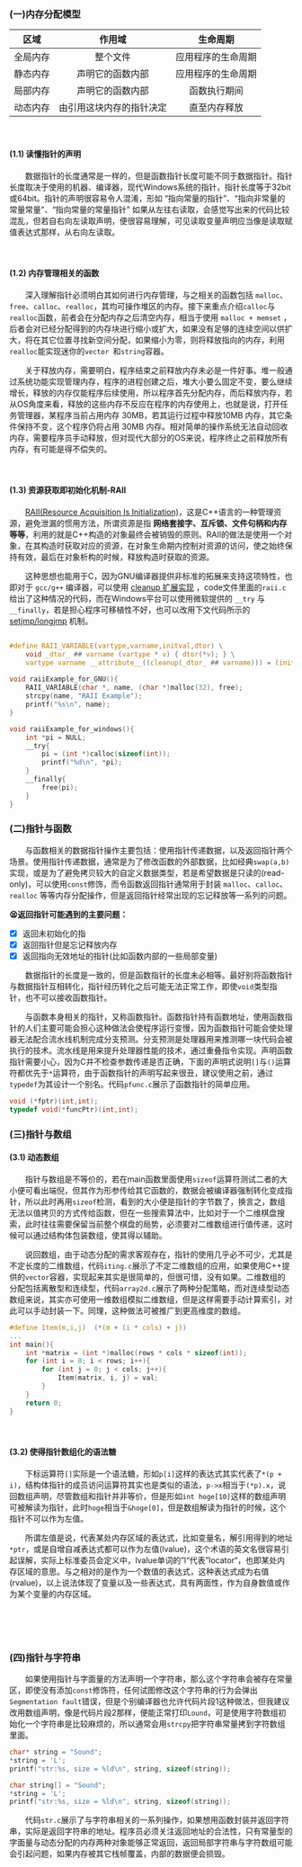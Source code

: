 ### (一)内存分配模型

|   区域   |          作用域          |      生命周期      |
| :------: | :----------------------: | :----------------: |
| 全局内存 |         整个文件         | 应用程序的生命周期 |
| 静态内存 |     声明它的函数内部     | 应用程序的生命周期 |
| 局部内存 |     声明它的函数内部     |    函数执行期间    |
| 动态内存 | 由引用这块内存的指针决定 |    直至内存释放    |

　

#### **(1.1) 读懂指针的声明**

　　数据指针的长度通常是一样的，但是函数指针长度可能不同于数据指针。指针长度取决于使用的机器、编译器，现代Windows系统的指针，指针长度等于32bit或64bit。指针的声明很容易令人混淆，形如 “指向常量的指针”、“指向非常量的常量常量”、“指向常量的常量指针” 如果从左往右读取，会感觉写出来的代码比较混乱，但若自右向左读取声明，便很容易理解，可见读取变量声明应当像是读取赋值表达式那样，从右向左读取。

　

####  **(1.2) 内存管理相关的函数**

　　深入理解指针必须明白其如何进行内存管理，与之相关的函数包括 `malloc`、`free`、`calloc`、`realloc`，其均可操作堆区的内存。接下来重点介绍`calloc`与`realloc`函数，前者会在分配内存之后清空内存，相当于使用 `malloc + memset` ，后者会对已经分配得到的内存块进行缩小或扩大，如果没有足够的连续空间以供扩大，将在其它位置寻找新空间分配，如果缩小为零，则将释放指向的内存，利用`realloc`能实现迷你的`vector `和`string`容器。

　　关于释放内存，需要明白，程序结束之前释放内存未必是一件好事。堆一般通过系统功能实现管理内存，程序的进程创建之后，堆大小要么固定不变，要么继续增长，释放的内存仅能程序后续使用，所以程序首先分配内存，而后释放内存，若从OS角度来看，释放的这些内存不反应在程序的内存使用上，也就是说，打开任务管理器，某程序当前占用内存 30MB，若其运行过程中释放10MB 内存，其它条件保持不变，这个程序仍将占用 30MB 内存。相对简单的操作系统无法自动回收内存，需要程序员手动释放，但对现代大部分的OS来说，程序终止之前释放所有内存，有可能是得不偿失的。

　

####  **(1.3) 资源获取即初始化机制-RAII**

　　[RAII(Resource Acquisition Is Initialization)](https://zh.wikipedia.org/wiki/RAII)，这是C++语言的一种管理资源，避免泄漏的惯用方法，所谓资源是指 **网络套接字、互斥锁、文件句柄和内存等等**，利用的就是C++构造的对象最终会被销毁的原则。RAII的做法是使用一个对象，在其构造时获取对应的资源，在对象生命期内控制对资源的访问，使之始终保持有效，最后在对象析构的时候，释放构造时获取的资源。

　　这种思想也能用于C，因为GNU编译器提供非标准的拓展来支持这项特性，也即对于 `gcc/g++` 编译器，可以使用 [cleanup 扩展实现](http://en.wikipedia.org/wiki/Resource_Acquisition_Is_Initialization#GCC_extensions_for_C) ，code文件里面的`raii.c`给出了这种情况的代码，而在Windows平台可以使用微软提供的 `__try` 与 `__finally`，若是担心程序可移植性不好，也可以改用下文代码所示的 [setjmp/longjmp](https://www.cnblogs.com/hazir/p/c_setjmp_longjmp.html) 机制。

```c

#define RAII_VARIABLE(vartype,varname,initval,dtor) \
    void _dtor_ ## varname (vartype * v) { dtor(*v); } \
    vartype varname __attribute__((cleanup(_dtor_ ## varname))) = (initval)
 
void raiiExample_for_GNU(){
    RAII_VARIABLE(char *, name, (char *)malloc(32), free);
    strcpy(name, "RAII Example");
    printf("%s\n", name);
}
```

```c
void raiiExample_for_windows(){
    int *pi = NULL;
    __try{
        pi = (int *)calloc(sizeof(int));
        printf("%d\n", *pi);
    }
    __finally{
        free(pi);
    }
}
```



### (二)指针与函数

　　与函数相关的数据指针操作主要包括：使用指针传递数据，以及返回指针两个场景。使用指针传递数据，通常是为了修改函数的外部数据，比如经典`swap(a,b)`实现，或是为了避免拷贝较大的自定义数据类型，若是希望数据是只读的(read-only)，可以使用`const`修饰，而令函数返回指针通常用于封装 `malloc`、`calloc`、`realloc` 等等内存分配操作，但是返回指针经常出现的忘记释放等一系列的问题。

**:tired_face:返回指针可能遇到的主要问题：**

- [x] 返回未初始化的指
- [x] 返回指针但是忘记释放内存
- [x] 返回指向无效地址的指针(比如函数内部的一些局部变量)

　　数据指针的长度是一致的，但是函数指针的长度未必相等。最好别将函数指针与数据指针互相转化，指针经历转化之后可能无法正常工作，即使`void`类型指针，也不可以接收函数指针。

　　与函数本身相关的指针，又称函数指针。函数指针持有函数地址，使用函数指针的人们主要可能会担心这种做法会使程序运行变慢，因为函数指针可能会使处理器无法配合流水线机制完成分支预测。分支预测是处理器用来推测哪一块代码会被执行的技术。流水线是用来提升处理器性能的技术，通过重叠指令实现。声明函数指针需要小心，因为C并不检查参数传递是否正确，下面的声明式说明`[]`与`()`运算符都优先于`*`运算符，由于函数指针的声明写起来很丑，建议使用之前，通过`typedef`为其设计一个别名。代码`pfunc.c`展示了函数指针的简单应用。

```c
void (*fptr)(int,int);
typedef void(*funcPtr)(int,int);
```





### (三)指针与数组

#### (3.1) 动态数组

　　指针与数组是不等价的，若在main函数里面使用`sizeof`运算符测试二者的大小便可看出端倪，但其作为形参传给其它函数的，数据会被编译器强制转化变成指针，所以此时再用`sizeof`检测，看到的大小便是指针的字节数了，换言之，数组无法以值拷贝的方式传给函数，但在一些搜索算法中，比如对于一个二维棋盘搜索，此时往往需要保留当前整个棋盘的局势，必须要对二维数组进行值传递，这时候可以通过结构体包装数组，使其得以辅助。

　　说回数组，由于动态分配的需求客观存在，指针的使用几乎必不可少，尤其是不定长度的二维数组，代码`iting.c`展示了不定二维数组的应用，如果使用C++提供的`vector`容器，实现起来其实是很简单的，但很可惜，没有如果。二维数组的分配包括离散型和连续型，代码`array2d.c`展示了两种分配策略，而对连续型动态数组来说，其实亦可使用一维数组模拟二维数组，但是这样需要手动计算索引，对此可以手动封装一下。同理，这种做法可被推广到更高维度的数组。

```c
#define Item(m,i,j)  (*(m + (i * cols) + j))
...
int main(){
    int *matrix = (int *)malloc(rows * cols * sizeof(int));
    for (int i = 0; i < rows; i++){
        for (int j = 0; j < cols; j++){
            Item(matrix, i, j) = val;
        }
    }
    return 0;
}
```

　

#### (3.2) 使得指针数组化的语法糖

　　下标运算符`[]`实际是一个语法糖，形如`p[i]`这样的表达式其实代表了`*(p + i)`，结构体指针的成员访问运算符其实也是类似的语法，`p->x`相当于`(*p).x`，说回数组声明，尽管数组和指针并非等价，但是形如`int hoge[10]`这样的数组声明可被解读为指针，此时`hoge`相当于`&hoge[0]`，但是数组解读为指针的时候，这个指针不可以作为左值。

　　所谓左值是说，代表某处内存区域的表达式，比如变量名，解引用得到的地址`*ptr`，或是自增自减表达式都可以作为左值(lvalue)，这个术语的英文名很容易引起误解，实际上标准委员会定义中，lvalue单词的”l“代表”locator“，也即某处内存区域的意思。与之相对的是作为一个数值的表达式，这种表达式成为右值(rvalue)，以上说法体现了变量以及一些表达式，具有两面性，作为自身数值或作为某个变量的内存区域。

　

　

### (四)指针与字符串

　　如果使用指针与字面量的方法声明一个字符串，那么这个字符串会被存在常量区，即使没有添加`const`修饰符，任何试图修改这个字符串的行为会弹出`Segmentation fault`错误，但是个别编译器也允许代码片段1这种做法，但我建议改用数组声明，像是代码片段2那样，便能正常打印`Lound`，可是使用字符数组初始化一个字符串是比较麻烦的，所以通常会用`strcpy`把字符串常量拷到字符数组里面。

```c
char* string = "Sound";
*string = 'L';
printf("str:%s, size = %ld\n", string, sizeof(string));
```

```c
char string[] = "Sound";
*string = 'L';
printf("str:%s, size = %ld\n", string, sizeof(string));
```

　　代码`str.c`展示了与字符串相关的一系列操作，如果想用函数封装并返回字符串，实际是返回字符串的地址。程序员必须关注返回地址的合法性，只有常量型的字面量与动态分配的内存两种对象能够正常返回，返回局部字符串与字符数组可能会引起问题，如果内存被其它栈帧覆盖，内部的数据便会损毁。



